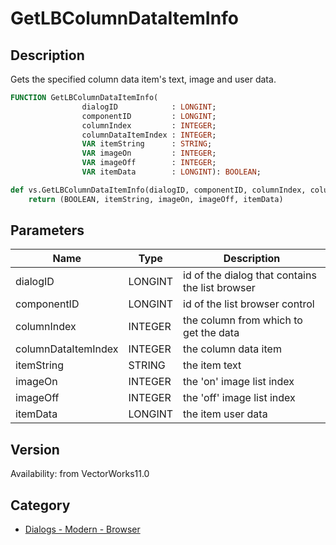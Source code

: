 # GetLBColumnDataItemInfo

## Description
Gets the specified column data item's text, image and user data.

```pascal
FUNCTION GetLBColumnDataItemInfo(
				dialogID            : LONGINT;
				componentID         : LONGINT;
				columnIndex         : INTEGER;
				columnDataItemIndex : INTEGER;
				VAR itemString      : STRING;
				VAR imageOn         : INTEGER;
				VAR imageOff        : INTEGER;
				VAR itemData        : LONGINT): BOOLEAN;
```

```python
def vs.GetLBColumnDataItemInfo(dialogID, componentID, columnIndex, columnDataItemIndex):
    return (BOOLEAN, itemString, imageOn, imageOff, itemData)
```

## Parameters
|Name|Type|Description|
|---|---|---|
|dialogID|LONGINT|id of the dialog that contains the list browser|
|componentID|LONGINT|id of the list browser control|
|columnIndex|INTEGER|the column from which to get the data|
|columnDataItemIndex|INTEGER|the column data item|
|itemString|STRING|the item text|
|imageOn|INTEGER|the 'on' image list index|
|imageOff|INTEGER|the 'off' image list index|
|itemData|LONGINT|the item user data|

## Version
Availability: from VectorWorks11.0

## Category
* [Dialogs - Modern - Browser](../Categories/Dialogs%20-%20Modern%20-%20Browser.md)
